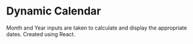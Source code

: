 # Dynamic Calendar

Month and Year inputs are taken to calculate and display the appropriate dates.
Created using React.
